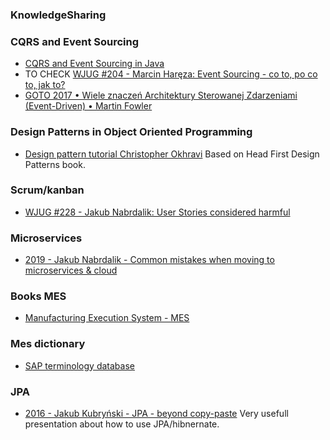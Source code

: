 ### KnowledgeSharing

### CQRS and Event Sourcing
 - [CQRS and Event Sourcing in Java](https://www.baeldung.com/cqrs-event-sourcing-java)
 - TO CHECK  [WJUG #204 - Marcin Haręza: Event Sourcing - co to, po co to, jak to?](https://youtu.be/dEA6uv0FPpE)
 - [GOTO 2017 • Wiele znaczeń Architektury Sterowanej Zdarzeniami (Event-Driven) • Martin Fowler](https://youtu.be/STKCRSUsyP0)

### Design Patterns in Object Oriented Programming
 - [Design pattern tutorial Christopher Okhravi](https://youtube.com/playlist?list=PLrhzvIcii6GNjpARdnO4ueTUAVR9eMBpc)
  Based on Head First Design Patterns book.

### Scrum/kanban
 - [WJUG #228 - Jakub Nabrdalik: User Stories considered harmful](https://youtu.be/ATZ0GEMSivM)

### Microservices
 - [2019 - Jakub Nabrdalik - Common mistakes when moving to microservices & cloud
](https://youtu.be/jo46-CP6ywU)

### Books MES
- [Manufacturing Execution System - MES](https://www.amazon.com/Manufacturing-Execution-System-J%C3%BCrgen-Kletti/dp/3642080642)

### Mes dictionary
- [SAP terminology database](http://www.sapterm.com/)

### JPA
- [2016 - Jakub Kubryński - JPA - beyond copy-paste](https://youtu.be/UPWkpl5PL_w)
Very usefull presentation about how to use JPA/hibnernate.
